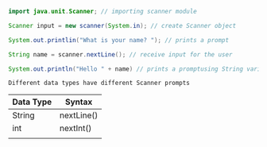 
```java
import java.unit.Scanner; // importing scanner module

Scanner input = new scanner(System.in); // create Scanner object 

System.out.printlin("What is your name? "); // prints a prompt 

String name = scanner.nextLine(); // receive input for the user

System.out.println("Hello " + name) // prints a promptusing String variable created  


```

```ad-note
Different data types have different Scanner prompts
```

| Data Type | Syntax     |
| --------- | ---------- |
| String    | nextLine() |
| int       | nextInt()  |
|           |            |
